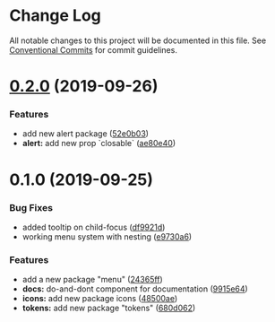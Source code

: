 # Change Log

All notable changes to this project will be documented in this file.
See [Conventional Commits](https://conventionalcommits.org) for commit guidelines.

# [0.2.0](https://bitbucket.org/enturas/design-system/compare/@entur/designsystem-docs@0.1.0...@entur/designsystem-docs@0.2.0) (2019-09-26)

### Features

- add new alert package ([52e0b03](https://bitbucket.org/enturas/design-system/commits/52e0b03))
- **alert:** add new prop \`closable\` ([ae80e40](https://bitbucket.org/enturas/design-system/commits/ae80e40))

# 0.1.0 (2019-09-25)

### Bug Fixes

- added tooltip on child-focus ([df9921d](https://bitbucket.org/enturas/design-system/commits/df9921d))
- working menu system with nesting ([e9730a6](https://bitbucket.org/enturas/design-system/commits/e9730a6))

### Features

- add a new package "menu" ([24365ff](https://bitbucket.org/enturas/design-system/commits/24365ff))
- **docs:** do-and-dont component for documentation ([9915e64](https://bitbucket.org/enturas/design-system/commits/9915e64))
- **icons:** add new package icons ([48500ae](https://bitbucket.org/enturas/design-system/commits/48500ae))
- **tokens:** add new package "tokens" ([680d062](https://bitbucket.org/enturas/design-system/commits/680d062))
